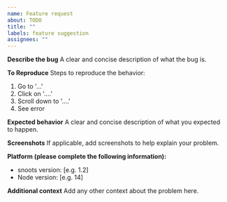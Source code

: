 ```yaml
---
name: Feature request
about: TODO
title: ""
labels: feature suggestion
assignees: ""
---
```


**Describe the bug**
A clear and concise description of what the bug is.

**To Reproduce**
Steps to reproduce the behavior:

1. Go to '...'
2. Click on '....'
3. Scroll down to '....'
4. See error

**Expected behavior**
A clear and concise description of what you expected to happen.

**Screenshots**
If applicable, add screenshots to help explain your problem.

**Platform (please complete the following information):**

- snoots version: [e.g. 1.2]
- Node version: [e.g. 14]

**Additional context**
Add any other context about the problem here.
